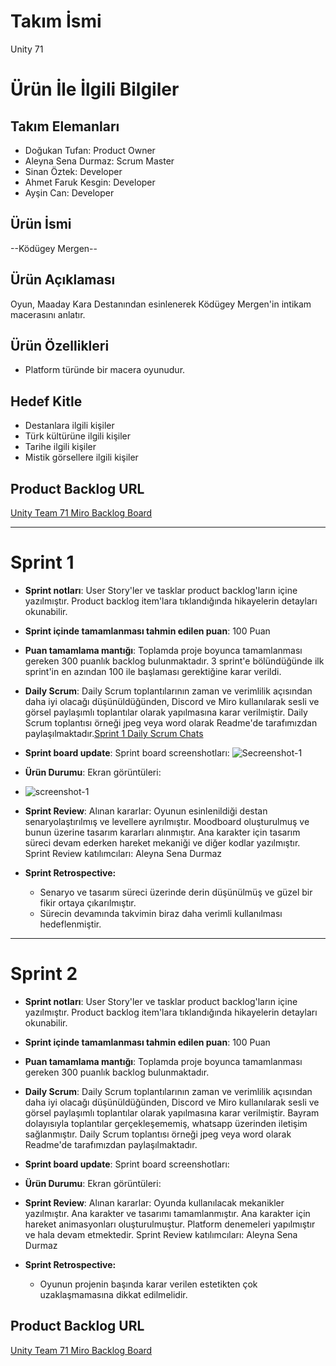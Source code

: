 # **Takım İsmi**

Unity 71

# Ürün İle İlgili Bilgiler

## Takım Elemanları
- Doğukan Tufan: Product Owner
- Aleyna Sena Durmaz: Scrum Master
- Sinan Öztek: Developer
- Ahmet Faruk Kesgin: Developer
- Ayşin Can: Developer

## Ürün İsmi

--Ködügey Mergen--
 
## Ürün Açıklaması
Oyun, Maaday Kara Destanından esinlenerek Ködügey Mergen'in intikam macerasını anlatır.

## Ürün Özellikleri

- Platform türünde bir macera oyunudur.

## Hedef Kitle

- Destanlara ilgili kişiler
- Türk kültürüne ilgili kişiler
- Tarihe ilgili kişiler
- Mistik görsellere ilgili kişiler

## Product Backlog URL

[Unity Team 71 Miro Backlog Board](https://miro.com/app/board/uXjVM9w5jOM=/?share_link_id=59489808086)



---

# Sprint 1

- **Sprint notları**: User Story'ler ve tasklar product backlog'ların içine yazılmıştır. Product backlog item'lara tıklandığında hikayelerin detayları okunabilir.

- **Sprint içinde tamamlanması tahmin edilen puan**: 100 Puan

- **Puan tamamlama mantığı**: Toplamda proje boyunca tamamlanması gereken 300 puanlık backlog bulunmaktadır. 3 sprint'e bölündüğünde ilk sprint'in en azından 100 ile başlaması gerektiğine karar verildi.

- **Daily Scrum**: Daily Scrum toplantılarının zaman ve verimlilik açısından daha iyi olacağı düşünüldüğünden, Discord ve Miro kullanılarak sesli ve görsel paylaşımlı toplantılar olarak yapılmasına karar verilmiştir. Daily Scrum toplantısı örneği jpeg veya word olarak Readme'de tarafımızdan paylaşılmaktadır.[Sprint 1 Daily Scrum Chats](https://docs.google.com/document/d/1bgASB4J620PAkgVM50E0bMO8tp1layfeP-CRlPfUT-E/edit)

- **Sprint board update**: Sprint board screenshotları: 
![Secreenshot-1](https://github.com/SinanOztek/Bootcamp-Game-Google-Akademi/assets/120099497/f02d883d-8495-42dd-9f6d-e70523c7f837)

- **Ürün Durumu**: Ekran görüntüleri:
- ![screenshot-1](https://github.com/SinanOztek/Bootcamp-Game-Google-Akademi/assets/120099497/56518717-d70c-40f3-8cf6-ade0fc4d9d26)


- **Sprint Review**: 
Alınan kararlar: Oyunun esinlenildiği destan senaryolaştırılmış ve levellere ayrılmıştır. Moodboard oluşturulmuş ve bunun üzerine tasarım kararları alınmıştır. Ana karakter için tasarım süreci devam ederken hareket mekaniği ve diğer kodlar yazılmıştır. Sprint Review katılımcıları: Aleyna Sena Durmaz

- **Sprint Retrospective:**
   - Senaryo ve tasarım süreci üzerinde derin düşünülmüş ve güzel bir fikir ortaya çıkarılmıştır.
   - Sürecin devamında takvimin biraz daha verimli kullanılması hedeflenmiştir.


---

# Sprint 2

- **Sprint notları**: User Story'ler ve tasklar product backlog'ların içine yazılmıştır. Product backlog item'lara tıklandığında hikayelerin detayları okunabilir.

- **Sprint içinde tamamlanması tahmin edilen puan**: 100 Puan

- **Puan tamamlama mantığı**: Toplamda proje boyunca tamamlanması gereken 300 puanlık backlog bulunmaktadır.

- **Daily Scrum**: Daily Scrum toplantılarının zaman ve verimlilik açısından daha iyi olacağı düşünüldüğünden, Discord ve Miro kullanılarak sesli ve görsel paylaşımlı toplantılar olarak yapılmasına karar verilmiştir. Bayram dolayısıyla toplantılar gerçekleşememiş, whatsapp üzerinden iletişim sağlanmıştır. Daily Scrum toplantısı örneği jpeg veya word olarak Readme'de tarafımızdan paylaşılmaktadır.

- **Sprint board update**: Sprint board screenshotları: 


- **Ürün Durumu**: Ekran görüntüleri:



- **Sprint Review**: 
Alınan kararlar: Oyunda kullanılacak mekanikler yazılmıştır. Ana karakter ve tasarımı tamamlanmıştır. Ana karakter için hareket animasyonları oluşturulmuştur. Platform denemeleri yapılmıştır ve hala devam etmektedir. Sprint Review katılımcıları: Aleyna Sena Durmaz

- **Sprint Retrospective:**
   - Oyunun projenin başında karar verilen estetikten çok uzaklaşmamasına dikkat edilmelidir.

## Product Backlog URL

[Unity Team 71 Miro Backlog Board](https://miro.com/app/board/uXjVM9w5jOM=/?share_link_id=59489808086)
